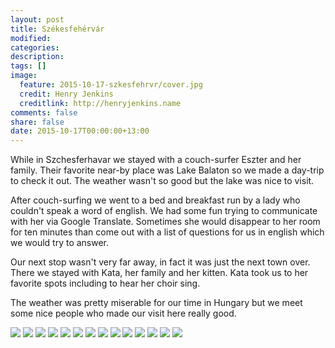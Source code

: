 ```yaml
---
layout: post
title: Székesfehérvár
modified:
categories: 
description:
tags: []
image:
  feature: 2015-10-17-szkesfehrvr/cover.jpg
  credit: Henry Jenkins
  creditlink: http://henryjenkins.name
comments: false
share: false
date: 2015-10-17T00:00:00+13:00
---
```


While in Szchesferhavar we stayed with a couch-surfer Eszter and her family.
Their favorite near-by place was Lake Balaton so we made a day-trip
to check it out. The weather wasn't so good but the lake was nice to visit.

After couch-surfing we went to a bed and breakfast run by a lady who couldn't
speak a word of english. We had some fun trying to communicate with her via
Google Translate. Sometimes she would disappear to her room for ten minutes
than come out with a list of questions for us in english which we would try to
answer.

Our next stop wasn't very far away, in fact it was just the next town over.
There we stayed with Kata, her family and her kitten. Kata took us to her
favorite spots including to hear her choir sing.

The weather was pretty miserable for our time in Hungary but we meet some nice
people who made our visit here really good.


<img src="/images/2015-10-17-szkesfehrvr/IMG_20151013_071914_640px.jpg">

<img src="/images/2015-10-17-szkesfehrvr/IMG_20151013_104623_640px.jpg">

<img src="/images/2015-10-17-szkesfehrvr/IMG_20151013_112755_640px.jpg">

<img src="/images/2015-10-17-szkesfehrvr/IMG_20151013_113116_640px.jpg">

<img src="/images/2015-10-17-szkesfehrvr/IMG_20151013_145818_640px.jpg">

<img src="/images/2015-10-17-szkesfehrvr/IMG_20151013_150713_640px.jpg">

<img src="/images/2015-10-17-szkesfehrvr/IMG_20151014_180537_640px.jpg">

<img src="/images/2015-10-17-szkesfehrvr/IMG_20151015_153655_640px.jpg">

<img src="/images/2015-10-17-szkesfehrvr/IMG_20151015_171201_640px.jpg">

<img src="/images/2015-10-17-szkesfehrvr/IMG_20151015_183015_640px.jpg">

<img src="/images/2015-10-17-szkesfehrvr/IMG_20151016_092317_640px.jpg">

<img src="/images/2015-10-17-szkesfehrvr/IMG_20151016_222339_640px.jpg">

<img src="/images/2015-10-17-szkesfehrvr/IMG_20151016_225835_640px.jpg">

<img src="/images/2015-10-17-szkesfehrvr/IMG_20151017_082030_640px.jpg">
